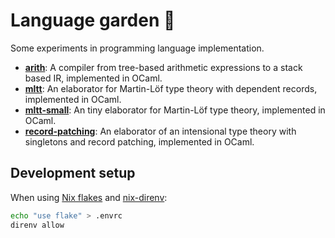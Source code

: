 # Language garden 🌱

Some experiments in programming language implementation.

- [**arith**](./arith/): A compiler from tree-based arithmetic expressions to a stack based IR, implemented in OCaml.
- [**mltt**](./mltt/): An elaborator for Martin-Löf type theory with dependent records, implemented in OCaml.
- [**mltt-small**](./mltt-mall/): An tiny elaborator for Martin-Löf type theory, implemented in OCaml.
- [**record-patching**](./record-patching/): An elaborator of an intensional type theory with singletons and record patching, implemented in OCaml.

## Development setup

When using [Nix flakes](https://nixos.wiki/wiki/Flakes) and [nix-direnv](https://github.com/nix-community/nix-direnv/):

```sh
echo "use flake" > .envrc
direnv allow
```
